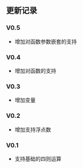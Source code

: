 ## 更新记录

### V0.5
- 增加对函数参数嵌套的支持

### V0.4
- 增加对函数的支持

### V0.3
- 增加变量

### V0.2
- 增加支持浮点数

### V0.1
- 支持基础的四则运算